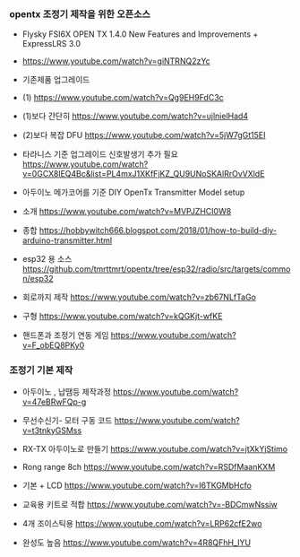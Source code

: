 
### opentx  조정기 제작을 위한 오픈소스

- Flysky FSI6X OPEN TX 1.4.0 New Features and Improvements + ExpressLRS 3.0
- https://www.youtube.com/watch?v=giNTRNQ2zYc

- 기존제품 업그레이드 
-   (1)                https://www.youtube.com/watch?v=Qg9EH9FdC3c
-    (1)보다 간단히  https://www.youtube.com/watch?v=ujlnielHad4
- (2)보다 복잡 DFU  https://www.youtube.com/watch?v=5jW7gGt15EI
- 타라니스 기준 업그레이드 신호발생기 추가 필요    https://www.youtube.com/watch?v=0GCX8lEQ4Bc&list=PL4mxJ1XKfFjKZ_QU9UNoSKAlRrOvVXldE


- 아두이노 메가코어를 기준 DIY OpenTx Transmitter Model setup
- 소개 https://www.youtube.com/watch?v=MVPJZHCI0W8
- 종합  https://hobbywitch666.blogspot.com/2018/01/how-to-build-diy-arduino-transmitter.html



- esp32 용 소스 https://github.com/tmrttmrt/opentx/tree/esp32/radio/src/targets/common/esp32

- 회로까지 제작 https://www.youtube.com/watch?v=zb67NLfTaGo

- 구형 https://www.youtube.com/watch?v=kQGKjt-wfKE

-  핸드폰과 조정기 연동 게임 https://www.youtube.com/watch?v=F_obEQ8PKy0



### 조정기 기본 제작

- 아두이노 , 납땜등 제작과정 https://www.youtube.com/watch?v=47eBRwFQp-g

- 무선수신기- 모터 구동 코드 https://www.youtube.com/watch?v=t3tnkyGSMss

- RX-TX 아두이노로 만들기 https://www.youtube.com/watch?v=jtXkYjStimo

- Rong range 8ch https://www.youtube.com/watch?v=RSDfMaanKXM

- 기본 + LCD https://www.youtube.com/watch?v=I6TKGMbHcfo

- 교육용 키트로 적합 https://www.youtube.com/watch?v=-BDCmwNssiw

- 4개 조이스틱용 https://www.youtube.com/watch?v=LRP62cfE2wo

-  완성도 높음 https://www.youtube.com/watch?v=4R8QFhH_IYU

